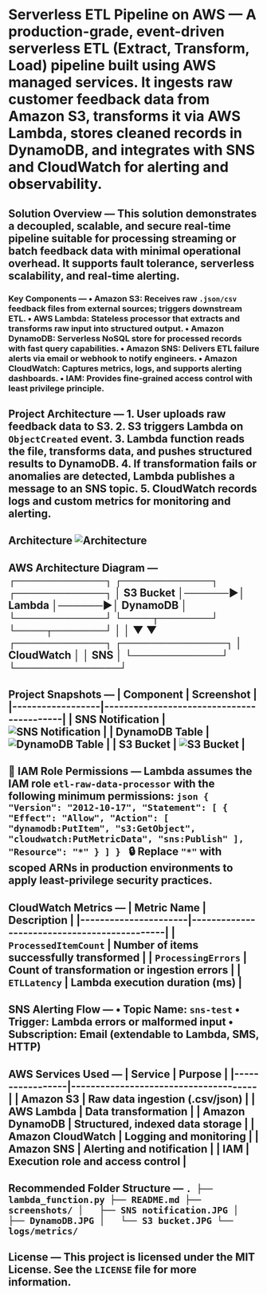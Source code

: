 # Serverless ETL Pipeline on AWS — A production-grade, event-driven serverless ETL (Extract, Transform, Load) pipeline built using AWS managed services. It ingests raw customer feedback data from Amazon S3, transforms it via AWS Lambda, stores cleaned records in DynamoDB, and integrates with SNS and CloudWatch for alerting and observability.

## Solution Overview — This solution demonstrates a decoupled, scalable, and secure real-time pipeline suitable for processing streaming or batch feedback data with minimal operational overhead. It supports fault tolerance, serverless scalability, and real-time alerting.

### Key Components — • **Amazon S3**: Receives raw `.json/csv` feedback files from external sources; triggers downstream ETL. • **AWS Lambda**: Stateless processor that extracts and transforms raw input into structured output. • **Amazon DynamoDB**: Serverless NoSQL store for processed records with fast query capabilities. • **Amazon SNS**: Delivers ETL failure alerts via email or webhook to notify engineers. • **Amazon CloudWatch**: Captures metrics, logs, and supports alerting dashboards. • **IAM**: Provides fine-grained access control with least privilege principle.

## Project Architecture — 1. User uploads raw feedback data to S3. 2. S3 triggers Lambda on `ObjectCreated` event. 3. Lambda function reads the file, transforms data, and pushes structured results to DynamoDB. 4. If transformation fails or anomalies are detected, Lambda publishes a message to an SNS topic. 5. CloudWatch records logs and custom metrics for monitoring and alerting.

## Architecture ![Architecture](ETL%20architecture.JPG)

## AWS Architecture Diagram — ┌────────────┐        ┌────────────┐        ┌────────────┐ │  S3 Bucket │──────▶│   Lambda    │──────▶│  DynamoDB   │ └────────────┘        └────┬───────┘        └────┬───────┘                         │                    │                         ▼                    ▼                ┌────────────┐        ┌──────────────┐                │ CloudWatch │        │     SNS      │                └────────────┘        └──────────────┘

## Project Snapshots — | Component        | Screenshot                              | |------------------|------------------------------------------| | SNS Notification | ![SNS Notification](SNS%20notification.JPG) | | DynamoDB Table   | ![DynamoDB Table](DynamoDB.JPG)             | | S3 Bucket        | ![S3 Bucket](S3%20bucket.JPG)              |

## 🔐 IAM Role Permissions — Lambda assumes the IAM role `etl-raw-data-processor` with the following minimum permissions: ```json { "Version": "2012-10-17", "Statement": [ { "Effect": "Allow", "Action": [ "dynamodb:PutItem", "s3:GetObject", "cloudwatch:PutMetricData", "sns:Publish" ], "Resource": "*" } ] } ``` 🔒 Replace `"*"` with scoped ARNs in production environments to apply least-privilege security practices.

## CloudWatch Metrics — | Metric Name         | Description                                 | |----------------------|---------------------------------------------| | `ProcessedItemCount` | Number of items successfully transformed    | | `ProcessingErrors`   | Count of transformation or ingestion errors | | `ETLLatency`         | Lambda execution duration (ms)              |

## SNS Alerting Flow — • Topic Name: `sns-test` • Trigger: Lambda errors or malformed input • Subscription: Email (extendable to Lambda, SMS, HTTP)

## AWS Services Used — | Service         | Purpose                              | |-----------------|--------------------------------------| | Amazon S3       | Raw data ingestion (.csv/json)           | | AWS Lambda      | Data transformation                   | | Amazon DynamoDB | Structured, indexed data storage      | | Amazon CloudWatch | Logging and monitoring               | | Amazon SNS      | Alerting and notification             | | IAM             | Execution role and access control     |

## Recommended Folder Structure — ``` . ├── lambda_function.py ├── README.md ├── screenshots/ │   ├── SNS notification.JPG │   ├── DynamoDB.JPG │   └── S3 bucket.JPG └── logs/metrics/ ```

## License — This project is licensed under the MIT License. See the `LICENSE` file for more information.

